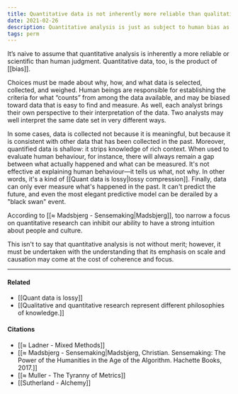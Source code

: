 ```yaml
---
title: Quantitative data is not inherently more reliable than qualitative data
date: 2021-02-26
description: Quantitative analysis is just as subject to human bias as qualitative data and interpretation. 
tags: perm
---
```


It’s naive to assume that quantitative analysis is inherently a more reliable or scientific than human judgment. Quantitative data, too, is the product of [[bias]]. 

Choices must be made about why, how, and what data is selected, collected, and weighed. Human beings are responsible for establishing the criteria for what “counts” from among the data available, and may be biased toward data that is easy to find and measure. As well, each analyst brings their own perspective to their interpretation of the data. Two analysts may well interpret the same date set in very different ways. 

In some cases, data is collected not because it is meaningful, but because it is consistent with other data that has been collected in the past. Moreover, quantified data is shallow: it strips knowledge of rich context. When used to evaluate human behaviour, for instance, there will always remain a gap between what actually happened and what can be measured. It's not effective at explaining human behaviour—it tells us what, not why.  In other words, it's a kind of [[Quant data is lossy|lossy compression]]. Finally, data can only ever measure what's happened in the past. It can't predict the future, and even the most elegant predictive model can be derailed by a "black swan" event. 

According to [[≈ Madsbjerg - Sensemaking|Madsbjerg]], too narrow a focus on quantitative research can inhibit our ability to have a strong intuition about people and culture. 

This isn't to say that quantitative analysis is not without merit; however, it must be undertaken with the understanding that its emphasis on scale and causation may come at the cost of coherence and focus. 

---
#### Related
- [[Quant data is lossy]]
- [[Qualitative and quantitative research represent different philosophies of knowledge.]]

#### Citations
- [[≈ Ladner - Mixed Methods]]
- [[≈ Madsbjerg - Sensemaking|Madsbjerg, Christian. Sensemaking: The Power of the Humanities in the Age of the Algorithm. Hachette Books, 2017.]]
- [[≈ Muller - The Tyranny of Metrics]]
- [[Sutherland - Alchemy]]